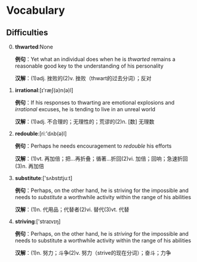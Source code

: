 # Vocabulary

## Difficulties

0. **thwarted**:None

    **例句**：Yet what an individual does when he is *thwarted* remains a reasonable good key to the understanding of his personality


    **汉解**：(1)adj. 挫败的(2)v. 挫败（thwart的过去分词）；反对

1. **irrational**:[ɪ'ræʃ(ə)n(ə)l]

    **例句**：If his responses to thwarting are emotional explosions and *irrational* excuses, he is tending to live in an unreal world


    **汉解**：(1)adj. 不合理的；无理性的；荒谬的(2)n. [数] 无理数

2. **redouble**:[riː'dʌb(ə)l]

    **例句**：Perhaps he needs encouragement to *redouble* his efforts


    **汉解**：(1)vt. 再加倍；把…再折叠；循著…折回(2)vi. 加倍；回响；急速折回(3)n. 再加倍

3. **substitute**:['sʌbstɪtjuːt]

    **例句**：Perhaps, on the other hand, he is striving for the impossible and needs to *substitute* a worthwhile activity within the range of his abilities


    **汉解**：(1)n. 代用品；代替者(2)vi. 替代(3)vt. 代替

4. **striving**:['straɪvɪŋ]

    **例句**：Perhaps, on the other hand, he is *striving* for the impossible and needs to substitute a worthwhile activity within the range of his abilities


    **汉解**：(1)n. 努力；斗争(2)v. 努力（strive的现在分词）；奋斗；力争

